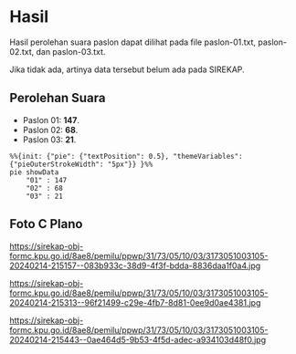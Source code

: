 # Hasil

Hasil perolehan suara paslon dapat dilihat pada file paslon-01.txt, paslon-02.txt, dan paslon-03.txt.

Jika tidak ada, artinya data tersebut belum ada pada SIREKAP.

## Perolehan Suara

 * Paslon 01: **147**.
 * Paslon 02: **68**.
 * Paslon 03: **21**.

```mermaid
%%{init: {"pie": {"textPosition": 0.5}, "themeVariables": {"pieOuterStrokeWidth": "5px"}} }%%
pie showData
    "01" : 147
    "02" : 68
    "03" : 21
```
## Foto C Plano

https://sirekap-obj-formc.kpu.go.id/8ae8/pemilu/ppwp/31/73/05/10/03/3173051003105-20240214-215157--083b933c-38d9-4f3f-bdda-8836daa1f0a4.jpg

https://sirekap-obj-formc.kpu.go.id/8ae8/pemilu/ppwp/31/73/05/10/03/3173051003105-20240214-215313--96f21499-c29e-4fb7-8d81-0ee9d0ae4381.jpg

https://sirekap-obj-formc.kpu.go.id/8ae8/pemilu/ppwp/31/73/05/10/03/3173051003105-20240214-215443--0ae464d5-9b53-4f5d-adec-a934103d48f0.jpg
